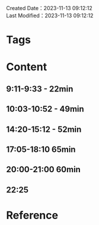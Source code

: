 Created Date：2023-11-13 09:12:12  
Last Modified：2023-11-13 09:12:12

# Tags

# Content

## 9:11-9:33 - 22min

## 10:03-10:52 - 49min

## 14:20-15:12 - 52min

## 17:05-18:10 65min

## 20:00-21:00 60min

## 22:25

# Reference
